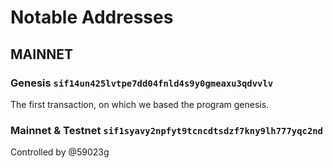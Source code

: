 # Notable Addresses

## MAINNET

### Genesis `sif14un425lvtpe7dd04fnld4s9y0gmeaxu3qdvvlv`
The first transaction, on which we based the program genesis.

### Mainnet & Testnet `sif1syavy2npfyt9tcncdtsdzf7kny9lh777yqc2nd`
Controlled by @59023g